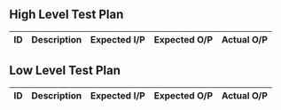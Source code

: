 ## High Level Test Plan

| ID | Description | Expected I/P | Expected O/P | Actual O/P |
| --- | --- | --- | --- | --- |


## Low Level Test Plan

| ID | Description | Expected I/P | Expected O/P | Actual O/P |
| --- | --- | --- | --- | --- |
